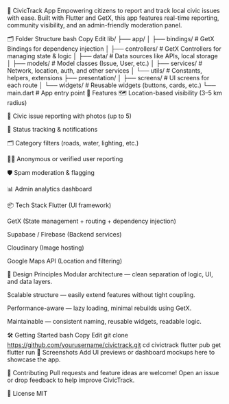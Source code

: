 📱 CivicTrack App
Empowering citizens to report and track local civic issues with ease.
Built with Flutter and GetX, this app features real-time reporting, community visibility, and an admin-friendly moderation panel.

🗂️ Folder Structure
bash
Copy
Edit
lib/
├── app/
│   ├── bindings/       # GetX Bindings for dependency injection
│   ├── controllers/    # GetX Controllers for managing state & logic
│   ├── data/           # Data sources like APIs, local storage
│   ├── models/         # Model classes (Issue, User, etc.)
│   ├── services/       # Network, location, auth, and other services
│   └── utils/          # Constants, helpers, extensions
├── presentation/
│   ├── screens/        # UI screens for each route
│   └── widgets/        # Reusable widgets (buttons, cards, etc.)
└── main.dart           # App entry point
🚀 Features
🗺️ Location-based visibility (3–5 km radius)

📸 Civic issue reporting with photos (up to 5)

🔔 Status tracking & notifications

🗂️ Category filters (roads, water, lighting, etc.)

🧑‍⚖️ Anonymous or verified user reporting

🛡️ Spam moderation & flagging

📊 Admin analytics dashboard

📦 Tech Stack
Flutter (UI framework)

GetX (State management + routing + dependency injection)

Supabase / Firebase (Backend services)

Cloudinary (Image hosting)

Google Maps API (Location and filtering)

🧠 Design Principles
Modular architecture — clean separation of logic, UI, and data layers.

Scalable structure — easily extend features without tight coupling.

Performance-aware — lazy loading, minimal rebuilds using GetX.

Maintainable — consistent naming, reusable widgets, readable logic.

🛠️ Getting Started
bash
Copy
Edit
git clone https://github.com/yourusername/civictrack.git
cd civictrack
flutter pub get
flutter run
📸 Screenshots
Add UI previews or dashboard mockups here to showcase the app.

🧪 Contributing
Pull requests and feature ideas are welcome!
Open an issue or drop feedback to help improve CivicTrack.

📄 License
MIT


